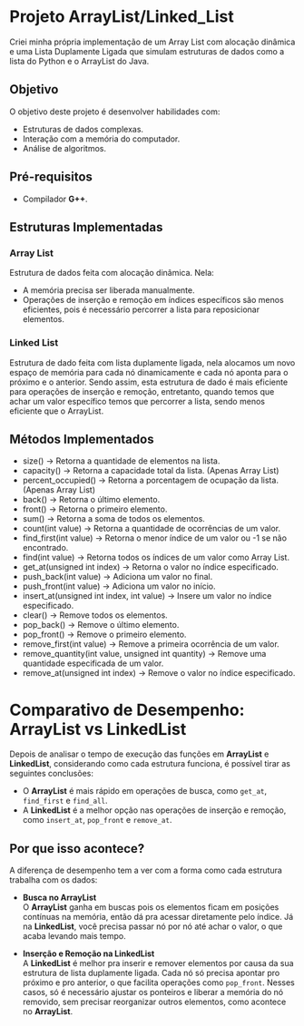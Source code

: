 # Projeto ArrayList/Linked_List

Criei minha própria implementação de um Array List com alocação dinâmica e uma Lista Duplamente Ligada que simulam estruturas de dados como a lista do Python e o ArrayList do Java.

## Objetivo

O objetivo deste projeto é desenvolver habilidades com:

- Estruturas de dados complexas.
- Interação com a memória do computador.
- Análise de algoritmos.

## Pré-requisitos

- Compilador **G++**.

## Estruturas Implementadas

### Array List

Estrutura de dados feita com alocação dinâmica. Nela:

- A memória precisa ser liberada manualmente.
- Operações de inserção e remoção em índices específicos são menos eficientes, pois é necessário percorrer a lista para reposicionar elementos.

### Linked List
Estrutura de dado feita com lista duplamente ligada, nela alocamos um novo espaço de memória para cada nó dinamicamente e cada nó aponta para o próximo e o anterior. Sendo assim, esta estrutura de dado é mais eficiente para operações de inserção e remoção, entretanto, quando temos que achar um valor específico temos que percorrer a lista, sendo menos eficiente que o ArrayList.

## Métodos Implementados 

- size() → Retorna a quantidade de elementos na lista.
- capacity() → Retorna a capacidade total da lista. (Apenas Array List)
- percent_occupied() → Retorna a porcentagem de ocupação da lista. (Apenas Array List)
- back() → Retorna o último elemento.
- front() → Retorna o primeiro elemento.
- sum() → Retorna a soma de todos os elementos.
- count(int value) → Retorna a quantidade de ocorrências de um valor.
- find_first(int value) → Retorna o menor índice de um valor ou -1 se não encontrado.
- find(int value) → Retorna todos os índices de um valor como Array List.
- get_at(unsigned int index) → Retorna o valor no índice especificado.
- push_back(int value) → Adiciona um valor no final.
- push_front(int value) → Adiciona um valor no início.
- insert_at(unsigned int index, int value) → Insere um valor no índice especificado.
- clear() → Remove todos os elementos.
- pop_back() → Remove o último elemento.
- pop_front() → Remove o primeiro elemento.
- remove_first(int value) → Remove a primeira ocorrência de um valor.
- remove_quantity(int value, unsigned int quantity) → Remove uma quantidade especificada de um valor.
- remove_at(unsigned int index) → Remove o valor no índice especificado.

# Comparativo de Desempenho: ArrayList vs LinkedList

Depois de analisar o tempo de execução das funções em **ArrayList** e **LinkedList**, considerando como cada estrutura funciona, é possível tirar as seguintes conclusões:

- O **ArrayList** é mais rápido em operações de busca, como `get_at`, `find_first` e `find_all`.
- A **LinkedList** é a melhor opção nas operações de inserção e remoção, como `insert_at`, `pop_front` e `remove_at`.

## Por que isso acontece?

A diferença de desempenho tem a ver com a forma como cada estrutura trabalha com os dados:

- **Busca no ArrayList**  
  O **ArrayList** ganha em buscas pois os elementos ficam em posições contínuas na memória, então dá pra acessar diretamente pelo índice. Já na **LinkedList**, você precisa passar nó por nó até achar o valor, o que acaba levando mais tempo.

- **Inserção e Remoção na LinkedList**  
  A **LinkedList** é melhor pra inserir e remover elementos por causa da sua estrutura de lista duplamente ligada. Cada nó só precisa apontar pro próximo e pro anterior, o que facilita operações como `pop_front`. Nesses casos, só é necessário ajustar os ponteiros e liberar a memória do nó removido, sem precisar reorganizar outros elementos, como acontece no **ArrayList**.

